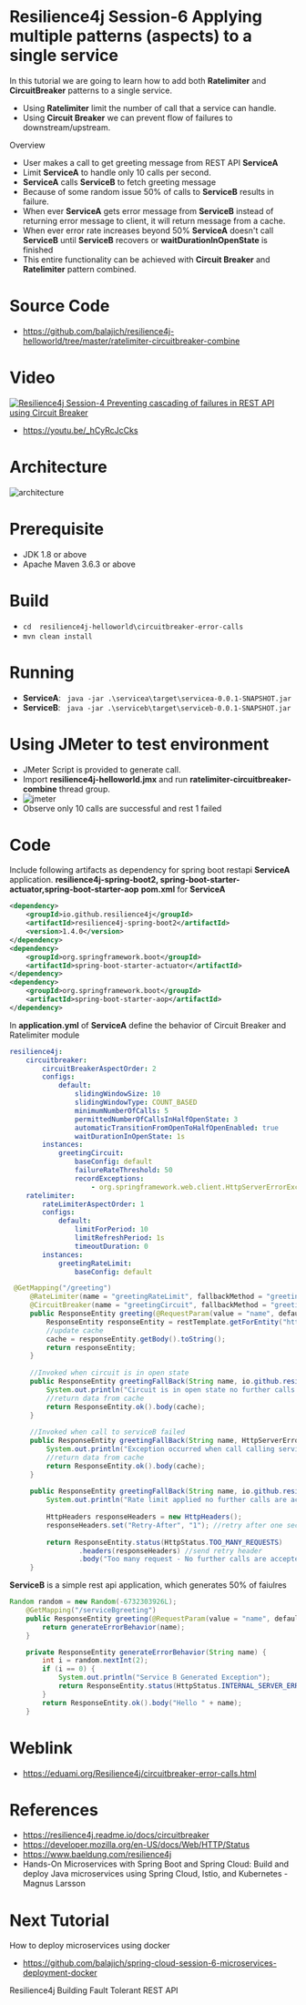 # Resilience4j Session-6  Applying multiple patterns (aspects) to a single service 
In  this tutorial we are going to learn how to add  both **Ratelimiter** and **CircuitBreaker** patterns to a single service. 

- Using **Ratelimiter** limit the number of call that a service can handle.
- Using **Circuit Breaker** we can prevent flow of failures to downstream/upstream.

Overview
- User makes a call to get greeting message from  REST API **ServiceA**
- Limit **ServiceA** to handle only 10 calls per second.
- **ServiceA** calls **ServiceB** to fetch greeting message
- Because of some random issue 50% of calls to **ServiceB** results in failure.
- When ever **ServiceA** gets error message from **ServiceB** instead of returning error message to client, it will return message from 
a cache.
- When ever error rate increases beyond 50% **ServiceA** doesn't call **ServiceB** until **ServiceB** recovers or **waitDurationInOpenState** is finished
- This entire functionality can be achieved with  **Circuit Breaker** and **Ratelimiter** pattern combined.
# Source Code 
- https://github.com/balajich/resilience4j-helloworld/tree/master/ratelimiter-circuitbreaker-combine 
# Video
[![Resilience4j Session-4  Preventing cascading of failures in REST API using Circuit Breaker](https://img.youtube.com/vi/_hCyRcJcCks/0.jpg)](https://www.youtube.com/watch?v=_hCyRcJcCks)
- https://youtu.be/_hCyRcJcCks
# Architecture
![architecture](ratelimiter-circuitbreaker-combine-architecture.png "architecture")
# Prerequisite
- JDK 1.8 or above
- Apache Maven 3.6.3 or above
# Build
- ``` cd  resilience4j-helloworld\circuitbreaker-error-calls ```
- ``` mvn clean install ```

# Running 
- **ServiceA**: ```  java -jar .\servicea\target\servicea-0.0.1-SNAPSHOT.jar  ```
- **ServiceB**: ```  java -jar .\serviceb\target\serviceb-0.0.1-SNAPSHOT.jar  ```

# Using JMeter to test environment
- JMeter Script is provided to generate call.
- Import **resilience4j-helloworld.jmx** and run **ratelimiter-circuitbreaker-combine** thread group.
- ![jmeter](ratelimiter-circuitbreaker-combine-jmeter.png "jmeter")
- Observe only 10 calls are successful and rest 1 failed
# Code
Include following artifacts as dependency for spring boot restapi **ServiceA** application. **resilience4j-spring-boot2,
spring-boot-starter-actuator,spring-boot-starter-aop**
**pom.xml** for **ServiceA**
```xml
<dependency>
    <groupId>io.github.resilience4j</groupId>
    <artifactId>resilience4j-spring-boot2</artifactId>
    <version>1.4.0</version>
</dependency>
<dependency>
    <groupId>org.springframework.boot</groupId>
    <artifactId>spring-boot-starter-actuator</artifactId>
</dependency>
<dependency>
    <groupId>org.springframework.boot</groupId>
    <artifactId>spring-boot-starter-aop</artifactId>
</dependency>
```
In **application.yml** of **ServiceA** define the behavior of Circuit Breaker and Ratelimiter module
```yaml
resilience4j:
    circuitbreaker:
        circuitBreakerAspectOrder: 2
        configs:
            default:
                slidingWindowSize: 10
                slidingWindowType: COUNT_BASED
                minimumNumberOfCalls: 5
                permittedNumberOfCallsInHalfOpenState: 3
                automaticTransitionFromOpenToHalfOpenEnabled: true
                waitDurationInOpenState: 1s
        instances:
            greetingCircuit:
                baseConfig: default
                failureRateThreshold: 50
                recordExceptions:
                    - org.springframework.web.client.HttpServerErrorException
    ratelimiter:
        rateLimiterAspectOrder: 1
        configs:
            default:
                limitForPeriod: 10
                limitRefreshPeriod: 1s
                timeoutDuration: 0
        instances:
            greetingRateLimit:
                baseConfig: default
```
```java
 @GetMapping("/greeting")
     @RateLimiter(name = "greetingRateLimit", fallbackMethod = "greetingFallBack")
     @CircuitBreaker(name = "greetingCircuit", fallbackMethod = "greetingFallBack")
     public ResponseEntity greeting(@RequestParam(value = "name", defaultValue = "World") String name) {
         ResponseEntity responseEntity = restTemplate.getForEntity("http://localhost:8081/serviceBgreeting?name=" + name, String.class);
         //update cache
         cache = responseEntity.getBody().toString();
         return responseEntity;
     }
 
     //Invoked when circuit is in open state
     public ResponseEntity greetingFallBack(String name, io.github.resilience4j.circuitbreaker.CallNotPermittedException ex) {
         System.out.println("Circuit is in open state no further calls are accepted");
         //return data from cache
         return ResponseEntity.ok().body(cache);
     }
 
     //Invoked when call to serviceB failed
     public ResponseEntity greetingFallBack(String name, HttpServerErrorException ex) {
         System.out.println("Exception occurred when call calling service B");
         //return data from cache
         return ResponseEntity.ok().body(cache);
     }
 
     public ResponseEntity greetingFallBack(String name, io.github.resilience4j.ratelimiter.RequestNotPermitted ex) {
         System.out.println("Rate limit applied no further calls are accepted");
 
         HttpHeaders responseHeaders = new HttpHeaders();
         responseHeaders.set("Retry-After", "1"); //retry after one second
 
         return ResponseEntity.status(HttpStatus.TOO_MANY_REQUESTS)
                 .headers(responseHeaders) //send retry header
                 .body("Too many request - No further calls are accepted");
     }
```
**ServiceB** is a simple rest api application, which generates 50% of faiulres
```java
Random random = new Random(-6732303926L);
    @GetMapping("/serviceBgreeting")
    public ResponseEntity greeting(@RequestParam(value = "name", defaultValue = "**ServiceB**") String name) {
        return generateErrorBehavior(name);
    }

    private ResponseEntity generateErrorBehavior(String name) {
        int i = random.nextInt(2);
        if (i == 0) {
            System.out.println("Service B Generated Exception");
            return ResponseEntity.status(HttpStatus.INTERNAL_SERVER_ERROR).body("Service B Generated Exception");
        }
        return ResponseEntity.ok().body("Hello " + name);
    }
```
# Weblink
- https://eduami.org/Resilience4j/circuitbreaker-error-calls.html
# References
- https://resilience4j.readme.io/docs/circuitbreaker
- https://developer.mozilla.org/en-US/docs/Web/HTTP/Status
- https://www.baeldung.com/resilience4j
- Hands-On Microservices with Spring Boot and Spring Cloud: Build and deploy Java microservices 
using Spring Cloud, Istio, and Kubernetes -Magnus Larsson
# Next Tutorial
How to deploy microservices using docker
- https://github.com/balajich/spring-cloud-session-6-microservices-deployment-docker

Resilience4j Building Fault Tolerant REST API 